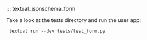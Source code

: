 ::: textual_jsonschema_form

Take a look at the tests directory and run the user app:

     textual run --dev tests/test_form.py
